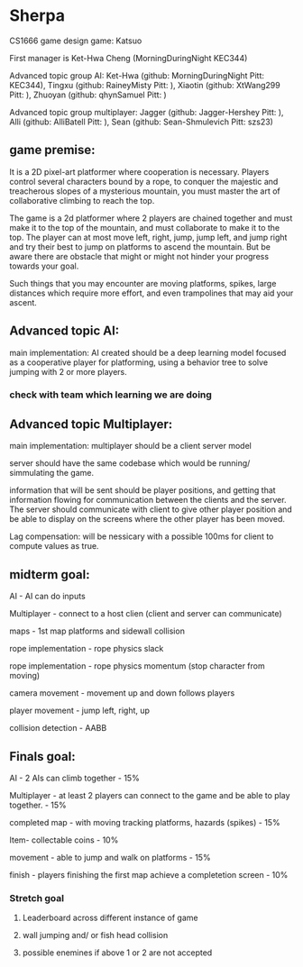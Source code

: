 # Sherpa
CS1666 game design game: Katsuo

First manager is Ket-Hwa Cheng (MorningDuringNight KEC344)

Advanced topic group AI: Ket-Hwa (github: MorningDuringNight Pitt: KEC344), 
                         Tingxu (github: RaineyMisty Pitt: ), 
                         Xiaotin (github: XtWang299 Pitt: ), 
                         Zhuoyan (github: qhynSamuel Pitt: )

Advanced topic group multiplayer: Jagger (github: Jagger-Hershey Pitt: ),
                                  Alli (github: AlliBatell Pitt: ),
                                  Sean (github: Sean-Shmulevich Pitt: szs23)

## game premise:

It is a 2D pixel-art platformer where cooperation is necessary. Players control several characters bound by a rope, to conquer the majestic and treacherous slopes of a mysterious mountain, you must master the art of collaborative climbing to reach the top.

The game is a 2d platformer where 2 players are chained together and must make it to the top of the mountain, and must collaborate to make it to the top. The player can at most move left, right, jump, jump left, and jump right and try their best to jump on platforms to ascend the mountain. But be aware there are obstacle that might or might not hinder your progress towards your goal.

Such things that you may encounter are moving platforms, spikes, large distances which require more effort, and even trampolines that may aid your ascent. 

## Advanced topic AI: 
main implementation: AI created should be a deep learning model focused as a cooperative player for platforming, using a behavior tree to solve jumping with 2 or more players. 
### check with team which learning we are doing

## Advanced topic Multiplayer:
main implementation: multiplayer should be a client server model

server should have the same codebase which would be running/ simmulating the game. 

information that will be sent should be player positions, and getting that information flowing for communication between the clients and the server. The server should communicate with client to give other player position and be able to display on the screens where the other player has been moved.

Lag compensation: will be nessicary with a possible 100ms for client to compute values as true.
## midterm goal:

AI - AI can do inputs

Multiplayer - connect to a host clien (client and server can communicate)

maps - 1st map platforms and sidewall collision

rope implementation - rope physics slack

rope implementation - rope physics momentum (stop character from moving)

camera movement - movement up and down follows players

player movement - jump left, right, up

collision detection - AABB  

## Finals goal: 

AI - 2 AIs can climb together - 15%

Multiplayer - at least 2 players can connect to the game and be able to play together. - 15%

completed map - with moving tracking platforms, hazards (spikes) - 15%

Item- collectable coins - 10%

movement - able to jump and walk on platforms - 15%

finish - players finishing the first map achieve a completetion screen - 10%

### Stretch goal

1. Leaderboard across different instance of game

2. wall jumping and/ or fish head collision

3. possible enemines if above 1 or 2 are not accepted

